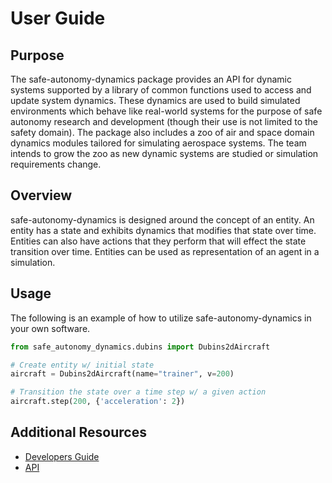 # User Guide

## Purpose

The safe-autonomy-dynamics package provides an API for dynamic systems supported by a library of common functions used to access and update system dynamics. These dynamics are used to build simulated environments which behave like real-world systems for the purpose of safe autonomy research and development (though their use is not limited to the safety domain). The package also includes a zoo of air and space domain dynamics modules tailored for simulating aerospace systems. The team intends to grow the zoo as new dynamic systems are studied or simulation requirements change.

## Overview

safe-autonomy-dynamics is designed around the concept of an entity.  An entity has a state and exhibits dynamics that modifies that state over time.  Entities can also have actions that they perform that will effect the state transition over time.  Entities can be used as representation of an agent in a simulation.

## Usage

The following is an example of how to utilize safe-autonomy-dynamics in your own software.

```python
from safe_autonomy_dynamics.dubins import Dubins2dAircraft

# Create entity w/ initial state
aircraft = Dubins2dAircraft(name="trainer", v=200)

# Transition the state over a time step w/ a given action
aircraft.step(200, {'acceleration': 2})

```

## Additional Resources

- [Developers Guide](developer-guide.md)
- [API](api/index.md)
